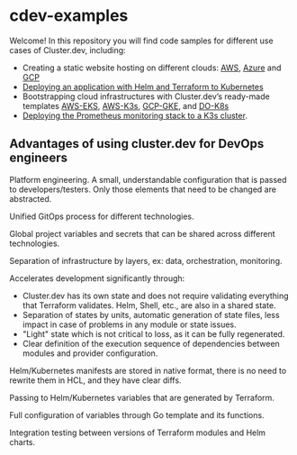 # cdev-examples

Welcome! In this repository you will find code samples for different use cases of Cluster.dev, including: 

* Creating a static website hosting on different clouds: [AWS](https://docs.cluster.dev/get-started-cdev-aws/), [Azure](https://docs.cluster.dev/get-started-cdev-azure/) and [GCP](https://docs.cluster.dev/get-started-cdev-gcp/)
* [Deploying an application with Helm and Terraform to Kubernetes](https://docs.cluster.dev/get-started-cdev-helm/)
* Bootstrapping cloud infrastructures with Cluster.dev’s ready-made templates [AWS-EKS](https://docs.cluster.dev/examples-aws-eks/), [AWS-K3s](https://docs.cluster.dev/examples-aws-k3s/), [GCP-GKE](https://docs.cluster.dev/examples-gcp-gke/), and [DO-K8s](https://docs.cluster.dev/examples-do-k8s/)
* [Deploying the Prometheus monitoring stack to a K3s cluster](https://docs.cluster.dev/examples-aws-k3s-prometheus/).  

## Advantages of using cluster.dev for DevOps engineers

Platform engineering. A small, understandable configuration that is passed to developers/testers. Only those elements that need to be changed are abstracted.

Unified GitOps process for different technologies.

Global project variables and secrets that can be shared across different technologies.

Separation of infrastructure by layers, ex: data, orchestration, monitoring.

Accelerates development significantly through:

* Cluster.dev has its own state and does not require validating everything that Terraform validates. Helm, Shell, etc., are also in a shared state.
* Separation of states by units, automatic generation of state files, less impact in case of problems in any module or state issues.
* "Light" state which is not critical to loss, as it can be fully regenerated.
* Clear definition of the execution sequence of dependencies between modules and provider configuration.

Helm/Kubernetes manifests are stored in native format, there is no need to rewrite them in HCL, and they have clear diffs.

Passing to Helm/Kubernetes variables that are generated by Terraform.

Full configuration of variables through Go template and its functions.

Integration testing between versions of Terraform modules and Helm charts.